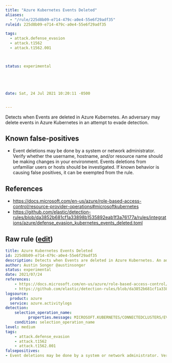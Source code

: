 ```yaml
---
title: "Azure Kubernetes Events Deleted"
aliases:
  - "/rule/225d8b09-e714-479c-a0e4-55e6f29adf35"
ruleid: 225d8b09-e714-479c-a0e4-55e6f29adf35

tags:
  - attack.defense_evasion
  - attack.t1562
  - attack.t1562.001



status: experimental





date: Sat, 24 Jul 2021 10:20:11 -0500


---
```


Detects when Events are deleted in Azure Kubernetes. An adversary may delete events in Azure Kubernetes in an attempt to evade detection.

<!--more-->


## Known false-positives

* Event deletions may be done by a system or network administrator. Verify whether the username, hostname, and/or resource name should be making changes in your environment. Events deletions from unfamiliar users or hosts should be investigated. If known behavior is causing false positives, it can be exempted from the rule.



## References

* https://docs.microsoft.com/en-us/azure/role-based-access-control/resource-provider-operations#microsoftkubernetes
* https://github.com/elastic/detection-rules/blob/da3852b681cf1a33898b1535892eab1f3a76177a/rules/integrations/azure/defense_evasion_kubernetes_events_deleted.toml


## Raw rule ([edit](https://github.com/SigmaHQ/sigma/edit/master/rules/cloud/azure/azure_kubernetes_events_deleted.yml))
```yaml
title: Azure Kubernetes Events Deleted
id: 225d8b09-e714-479c-a0e4-55e6f29adf35
description: Detects when Events are deleted in Azure Kubernetes. An adversary may delete events in Azure Kubernetes in an attempt to evade detection.
author: Austin Songer @austinsonger
status: experimental
date: 2021/07/24
references:
    - https://docs.microsoft.com/en-us/azure/role-based-access-control/resource-provider-operations#microsoftkubernetes
    - https://github.com/elastic/detection-rules/blob/da3852b681cf1a33898b1535892eab1f3a76177a/rules/integrations/azure/defense_evasion_kubernetes_events_deleted.toml
logsource:
  product: azure
  service: azure.activitylogs
detection:
    selection_operation_name:
          properties.message: MICROSOFT.KUBERNETES/CONNECTEDCLUSTERS/EVENTS.K8S.IO/EVENTS/DELETE
    condition: selection_operation_name
level: medium
tags:
    - attack.defense_evasion
    - attack.t1562
    - attack.t1562.001
falsepositives:
- Event deletions may be done by a system or network administrator. Verify whether the username, hostname, and/or resource name should be making changes in your environment. Events deletions from unfamiliar users or hosts should be investigated. If known behavior is causing false positives, it can be exempted from the rule.


```
